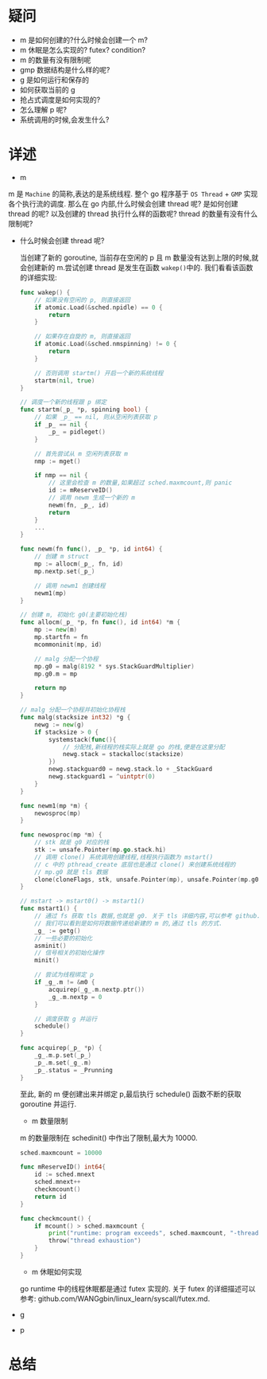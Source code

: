 # 疑问
- m 是如何创建的?什么时候会创建一个 m?
- m 休眠是怎么实现的? futex? condition?
- m 的数量有没有限制呢
- gmp 数据结构是什么样的呢?
- g 是如何运行和保存的
- 如何获取当前的 g
- 抢占式调度是如何实现的?
- 怎么理解 p 呢?
- 系统调用的时候,会发生什么?
# 详述
- m

m 是 `Machine` 的简称,表达的是系统线程. 整个 go 程序基于 `OS Thread` + `GMP` 实现各个执行流的调度. 那么在 go 内部,什么时候会创建 thread 呢? 是如何创建 thread 的呢? 以及创建的 thread 执行什么样的函数呢? thread 的数量有没有什么限制呢?

  - 什么时候会创建 thread 呢?

    当创建了新的 goroutine, 当前存在空闲的 p 且 m 数量没有达到上限的时候,就会创建新的 m.尝试创建 thread 是发生在函数 `wakep()`中的. 我们看看该函数的详细实现:
    ```go
    func wakep() {
        // 如果没有空闲的 p, 则直接返回
        if atomic.Load(&sched.npidle) == 0 {
            return
        }

        // 如果存在自旋的 m, 则直接返回
        if atomic.Load(&sched.nmspinning) != 0 {
            return
        }

        // 否则调用 startm() 开启一个新的系统线程
        startm(nil, true)
    }

    // 调度一个新的线程跟 p 绑定
    func startm(_p_ *p, spinning bool) {
        // 如果 _p_ == nil, 则从空闲列表获取 p
        if _p_ == nil {
            _p_ = pidleget()
        }

        // 首先尝试从 m 空闲列表获取 m
        nmp := mget()

        if nmp == nil {
            // 这里会检查 m 的数量,如果超过 sched.maxmcount,则 panic
            id := mReserveID()
            // 调用 newm 生成一个新的 m
            newm(fn, _p_, id)
            return
        }
        ...
    }

    func newm(fn func(), _p_ *p, id int64) {
        // 创建 m struct
        mp := allocm(_p_, fn, id)
        mp.nextp.set(_p_)

        // 调用 newm1 创建线程
        newm1(mp)
    }

    // 创建 m, 初始化 g0(主要初始化栈)
    func allocm(_p_ *p, fn func(), id int64) *m {
        mp := new(m)
        mp.startfn = fn
        mcommoninit(mp, id)

        // malg 分配一个协程
        mp.g0 = malg(8192 * sys.StackGuardMultiplier)
        mp.g0.m = mp

        return mp
    }

    // malg 分配一个协程并初始化协程栈
    func malg(stacksize int32) *g {
        newg := new(g)
        if stacksize > 0 {
            systemstack(func(){
                // 分配栈,新线程的栈实际上就是 go 的栈,便是在这里分配
                newg.stack = stackalloc(stacksize)
            })
            newg.stackguard0 = newg.stack.lo + _StackGuard
            newg.stackguard1 = ^uintptr(0)
        }
    }

    func newm1(mp *m) {
        newosproc(mp)
    }

    func newosproc(mp *m) {
        // stk 就是 g0 对应的栈
        stk := unsafe.Pointer(mp.go.stack.hi)
        // 调用 clone() 系统调用创建线程,线程执行函数为 mstart()
        // c 中的 pthread_create 底层也是通过 clone() 来创建系统线程的
        // mp.g0 就是 tls 数据
        clone(cloneFlags, stk, unsafe.Pointer(mp), unsafe.Pointer(mp.g0), unsafe.Pointer(funcPC(mstart)))
    }

    // mstart -> mstart0() -> mstart1()
    func mstart1() {
        // 通过 fs 获取 tls 数据,也就是 g0. 关于 tls 详细内容,可以参考 github.com/WANGgbin/linux_learn/syscall/tls.md.
        // 我们可以看到是如何将数据传递给新建的 m 的,通过 tls 的方式.
        _g_ := getg()
        // 一些必要的初始化
        asminit()
        // 信号相关的初始化操作
        minit()

        // 尝试为线程绑定 p
        if _g_.m != &m0 {
            acquirep(_g_.m.nextp.ptr())
            _g_.m.nextp = 0
        }

        // 调度获取 g 并运行
        schedule()
    }

    func acquirep(_p_ *p) {
        _g_.m.p.set(_p_)
        _p_.m.set(_g_.m)
        _p_.status = _Prunning
    }
    ```
    至此, 新的 m 便创建出来并绑定 p,最后执行 schedule() 函数不断的获取 goroutine 并运行.

    - m 数量限制

    m 的数量限制在 schedinit() 中作出了限制,最大为 10000.
    ```go
    sched.maxmcount = 10000
    ```

    ```go
    func mReserveID() int64{
        id := sched.mnext
        sched.mnext++
        checkmcount()
        return id
    }

    func checkmcount() {
        if mcount() > sched.maxmcount {
            print("runtime: program exceeds", sched.maxmcount, "-thread limit\n")
            throw("thread exhaustion")
        }
    }
    ```
    - m 休眠如何实现

    go runtime 中的线程休眠都是通过 futex 实现的. 关于 futex 的详细描述可以参考: github.com/WANGgbin/linux_learn/syscall/futex.md.
- g
- p
# 总结